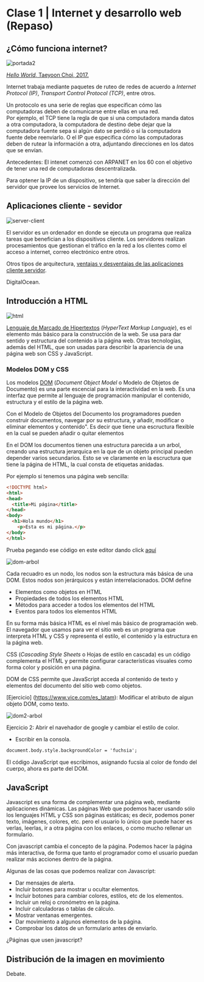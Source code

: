 
# Clase 1 | Internet y desarrollo web (Repaso)

## ¿Cómo funciona internet?

![portada2](https://github.com/MarianneTeixido/CC20-2-CT/blob/master/img/internet.png)

[_Hello World_, Taeyoon Choi, 2017.](http://avant.org/project/hello-world/)

Internet trabaja mediante paquetes de ruteo de redes de acuerdo a _Internet Protocol (IP)_, _Transport Control Protocol (TCP)_, entre otros. 

Un protocolo es una serie de reglas que especifican cómo las computadoras deben de comunicarse entre ellas en una red.  
Por ejemplo, el TCP tiene la regla de que si una computadora manda datos a otra computadora, la computadora de destino debe dejar que la computadora fuente sepa si algún dato se perdió o si la computadora fuente debe reenviarlo. O el IP que especifica cómo las computadoras deben de rutear la información a otra, adjuntando direcciones en los datos que se envían.  


Antecedentes: El intenet comenzó con ARPANET en los 60 con el objetivo de tener una red de computadoras descentralizada. 

Para optener la IP de un dispositivo, se tendría que saber la dirección del servidor que provee los servicios de Internet. 

## Aplicaciones cliente - sevidor 

![server-client](https://github.com/MarianneTeixido/CC20-2-CT/blob/master/img/cliente-servidor.png)

El servidor es un ordenador en donde se ejecuta un programa que realiza tareas que benefician a los dispositivos cliente. Los servidores realizan procesamientos que gestionan el tráfico en la red a los clientes como el acceso a internet, correo electrónico entre otros. 

Otros tipos de arquitectura, [ventajas y desventajas de las aplicaciones cliente servidor](https://es.wikipedia.org/wiki/Cliente-servidor). 

DigitalOcean. 


## Introducción a HTML

![html](https://github.com/MarianneTeixido/CC20-2-CT/blob/master/img/html.png)

[Lenguaje de Marcado de Hipertextos](https://developer.mozilla.org/es/docs/Web/HTML) (_HyperText Markup Languaje_), es el elemento más básico para la construcción de la web. Se usa para dar sentido y estructura del contenido a la página web. Otras tecnologías, además del HTML, que son usadas para describir la apariencia de una página web son CSS y JavaScript. 

### Modelos DOM y CSS

Los modelos [DOM](https://www.digitalocean.com/community/tutorials/introduction-to-the-dom) (_Document Object Model_ o Modelo de Objetos de Documento) es una parte escencial para la interactividad en la web. Es una interfaz que permite al lenguaje de programación manipular el contenido, estructura y el estilo de la página web.  

Con el Modelo de Objetos del Documento los programadores pueden construir documentos, navegar por su estructura, y añadir, modificar o eliminar elementos y contenido". Es decir que tiene una escructura flexible en la cual se pueden añadir o quitar elementos  

En el DOM los documentos tienen una estructura parecida a un arbol, creando una estructura jerarquica en la que de un objeto principal pueden depender varios secundarios. Esto se ve claramente en la escructura que tiene la página de HTML, la cual consta de etiquetas anidadas.

Por ejemplo si tenemos una página web sencilla:

```html
<!DOCTYPE html>
<html>
<head>
  <title>Mi página</title>
</head>
<body>
  <h1>Hola mundo</h1>
	<p>Esta es mi página.</p>
</body>
</html>
```

Prueba pegando ese código en este editor dando click [aquí](https://www.w3schools.com/html/tryit.asp?filename=tryhtml_default)

![dom-arbol](https://github.com/MarianneTeixido/CC20-2-CT/blob/master/img/dom.gif)

Cada recuadro es un nodo, los nodos son la estructura más básica de una DOM. Estos nodos son jerárquicos y están interrelacionados. DOM define 

- Elementos como objetos en HTML
- Propiedades de todos los elementos HTML
- Métodos para acceder a todos los elementos del HTML
- Eventos para todos los elementos HTML  

En su forma más básica HTML es el nivel más básico de programación web. El navegador que usamos para ver el sitio web es un programa que interpreta HTML y CSS y representa el estilo, el contenido y la estructura en la página web. 

CSS (_Cascading Style Sheets_ o Hojas de estilo en cascada) es un código complementa el HTML y permite configurar características visuales como forma color y posición en una página. 

DOM de CSS permite que JavaScript acceda al contenido de texto y elementos del documento del sitio web como objetos. 

[Ejercicio] (https://www.vice.com/es_latam): Modificar el atributo de algun objeto DOM, como texto.

![dom2-arbol](https://github.com/MarianneTeixido/CC20-2-CT/blob/master/img/dom2.gif)

Ejercicio 2: Abrir el navehador de google y cambiar el estilo de color.
- Escribir en la consola.
 
```html
document.body.style.backgroundColor = 'fuchsia';
```

El código JavaScript que escribimos, asignando fucsia al color de fondo del cuerpo, ahora es parte del DOM.


## JavaScript 

Javascript es una forma de complementar una página web, mediante aplicaciones dinámicas. Las páginas Web que podemos hacer usando sólo los lenguajes HTML y CSS son páginas estáticas; es decir, podemos poner texto, imágenes, colores, etc. pero el usuario lo único que puede hacer es verlas, leerlas, ir a otra página con los enlaces, o como mucho rellenar un formulario.

Con javascript cambia el concepto de la página. Podemos hacer la página más interactiva, de forma que tanto el programador como el usuario puedan realizar más acciones dentro de la página.

Algunas de las cosas que podemos realizar con Javascript:

- Dar mensajes de alerta.
- Incluir botones para mostrar u ocultar elementos.
- Incluir botones para cambiar colores, estilos, etc de los elementos.
- Incluir un reloj o cronómetro en la página.
- Incluir calculadoras o tablas de cálculo.
- Mostrar ventanas emergentes.
- Dar movimiento a algunos elementos de la página.
- Comprobar los datos de un formulario antes de enviarlo.

¿Páginas que usen javascript?

## Distribución de la imagen en movimiento 

Debate. 





